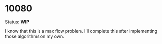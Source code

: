 10080
=====

Status: **WIP**

I know that this is a max flow problem. I'll complete this after implementing those algorithms on my own.
